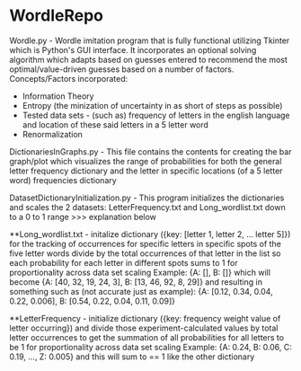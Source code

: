 # WordleRepo

Wordle.py - Wordle imitation program that is fully functional utilizing Tkinter which is Python's GUI interface.
It incorporates an optional solving algorithm which adapts based on guesses entered
to recommend the most optimal/value-driven guesses based on a number of factors.
Concepts/Factors incorporated: 
- Information Theory
- Entropy (the minization of uncertainty in as short of steps as possible)
- Tested data sets - (such as) frequency of letters in the english language and 
location of these said letters in a 5 letter word
- Renormalization

DictionariesInGraphs.py - This file contains the contents for creating the bar graph/plot which visualizes the range of 
probabilities for both the general letter frequency dictionary and the letter in specific locations (of a 5 letter word)
frequencies dictionary 

DatasetDictionaryInitialization.py - This program initializes the dictionaries and scales the 2 datasets: LetterFrequency.txt and Long_wordlist.txt down to a 0 to
1 range >>> explanation below 

  **Long_wordlist.txt - initalize dictionary ({key: [letter 1, letter 2, ... letter 5]}) for
  the tracking of occurrences for 
  specific letters in specific spots of the five letter words 
  divide by the total occurrences of that letter in the list so each probability
  for each letter in different spots sums to 1 for proportionality across data set scaling
  Example: {A: [], B: []} which will become {A: [40, 32, 19, 24, 3], B: [13, 46, 92, 8, 29]}
  and resulting in something such as (not accurate just as example): 
  {A: [0.12, 0.34, 0.04, 0.22, 0.006], B: [0.54, 0.22, 0.04, 0.11, 0.09]}

  **LetterFrequency - initialize dictionary ({key: frequency weight value of letter occurring})
  and divide those experiment-calculated values by total letter occurrences to get the summation of all 
  probabilities for all letters to be 1 for proportionality across data set scaling
  Example: {A: 0.24, B: 0.06, C: 0.19, ..., Z: 0.005} and this will sum to == 1 like the other dictionary
